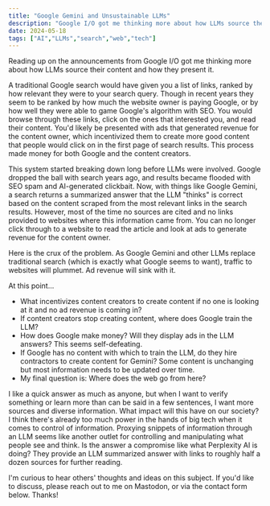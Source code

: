 ```yaml
---
title: "Google Gemini and Unsustainable LLMs"
description: "Google I/O got me thinking more about how LLMs source their content and how they present it."
date: 2024-05-18
tags: ["AI","LLMs","search","web","tech"]
---
```

Reading up on the announcements from Google I/O got me thinking more about how LLMs source their content and how they present it.

A traditional Google search would have given you a list of links, ranked by how relevant they were to your search query. Though in recent years they seem to be ranked by how much the website owner is paying Google, or by how well they were able to game Google's algorithm with SEO. You would browse through these links, click on the ones that interested you, and read their content. You'd likely be presented with ads that generated revenue for the content owner, which incentivized them to create more good content that people would click on in the first page of search results. This process made money for both Google and the content creators.

This system started breaking down long before LLMs were involved. Google dropped the ball with search years ago, and results became flooded with SEO spam and AI-generated clickbait. Now, with things like Google Gemini, a search returns a summarized answer that the LLM "thinks" is correct based on the content scraped from the most relevant links in the search results. However, most of the time no sources are cited and no links provided to websites where this information came from. You can no longer click through to a website to read the article and look at ads to generate revenue for the content owner.

Here is the crux of the problem. As Google Gemini and other LLMs replace traditional search (which is exactly what Google seems to want), traffic to websites will plummet. Ad revenue will sink with it.

At this point...
- What incentivizes content creators to create content if no one is looking at it and no ad revenue is coming in?
- If content creators stop creating content, where does Google train the LLM?
- How does Google make money? Will they display ads in the LLM answers? This seems self-defeating.
- If Google has no content with which to train the LLM, do they hire contractors to create content for Gemini? Some content is unchanging but most information needs to be updated over time.
- My final question is: Where does the web go from here?

I like a quick answer as much as anyone, but when I want to verify something or learn more than can be said in a few sentences, I want more sources and diverse information. What impact will this have on our society? I think there's already too much power in the hands of big tech when it comes to control of information. Proxying snippets of information through an LLM seems like another outlet for controlling and manipulating what people see and think. Is the answer a compromise like what Perplexity AI is doing? They provide an LLM summarized answer with links to roughly half a dozen sources for further reading.

I'm curious to hear others' thoughts and ideas on this subject. If you'd like to discuss, please reach out to me on Mastodon, or via the contact form below. Thanks!